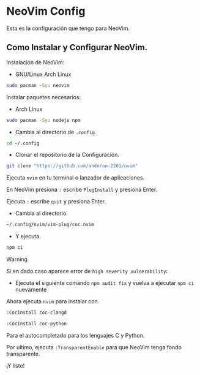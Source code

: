 # NeoVim Config

Esta es la configuración que tengo para NeoVim.

## Como Instalar y Configurar NeoVim.

Instalación de NeoVim:

- GNU/Linux
Arch Linux
```bash
sudo pacman -Syu neovim
```

Instalar paquetes necesarios:

- Arch Linux 
```bash
sudo pacman -Syu nodejs npm
```

- Cambia al directorio de `.config`.
```bash
cd ~/.config
```

- Clonar el repositorio de la Configuración.
```bash
git clone "https://github.com/anderon-2201/nvim"
```

Ejecuta `nvim` en tu terminal o lanzador de aplicaciones.

En NeoVim presiona `:` escribe `PlugInstall` y presiona Enter.

Ejecuta `:` escribe `quit` y presiona Enter.

- Cambia al directorio.
```bash
~/.config/nvim/vim-plug/coc.nvim
```

- Y ejecuta.
```bash
npm ci
```

> [!WARNING]
> Si en dado caso aparece error de `high severity vulnerability`:
> - Ejecuta el siguiente comando `npm audit fix` y vuelva a ejecutar `npm ci` nuevamente

Ahora ejecuta `nvim` para instalar con.
```bash
:CocInstall coc-clangd
```
```bash
:CocInstall coc-python
```
Para el autocompletado para los lenguajes C y Python.

Por ultimo, ejecuta `:TransparentEnable` para que NeoVim tenga fondo transparente.

¡Y listo!
